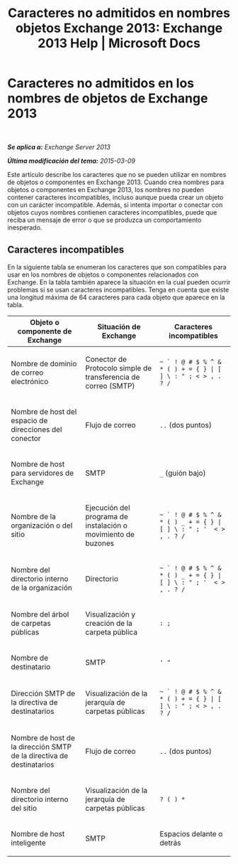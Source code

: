 ﻿---
title: 'Caracteres no admitidos en nombres objetos Exchange 2013: Exchange 2013 Help | Microsoft Docs'
TOCTitle: Caracteres no admitidos en los nombres de objetos de Exchange 2013
ms:assetid: 76fa4e23-f0f6-473b-9227-70ded907578f
ms:mtpsurl: https://technet.microsoft.com/es-es/library/Dn169553(v=EXCHG.150)
ms:contentKeyID: 54652442
ms.date: 04/23/2018
mtps_version: v=EXCHG.150
ms.translationtype: HT
---

# Caracteres no admitidos en los nombres de objetos de Exchange 2013

 

_**Se aplica a:** Exchange Server 2013_

_**Última modificación del tema:** 2015-03-09_

Este artículo describe los caracteres que no se pueden utilizar en nombres de objetos o componentes en Exchange 2013. Cuando crea nombres para objetos o componentes en Exchange 2013, los nombres no pueden contener caracteres incompatibles, incluso aunque pueda crear un objeto con un carácter incompatible. Además, si intenta importar o conectar con objetos cuyos nombres contienen caracteres incompatibles, puede que reciba un mensaje de error o que se produzca un comportamiento inesperado.

## Caracteres incompatibles

En la siguiente tabla se enumeran los caracteres que son compatibles para usar en los nombres de objetos o componentes relacionados con Exchange. En la tabla también aparece la situación en la cual pueden ocurrir problemas si se usan caracteres incompatibles. Tenga en cuenta que existe una longitud máxima de 64 caracteres para cada objeto que aparece en la tabla.


<table>
<colgroup>
<col style="width: 33%" />
<col style="width: 33%" />
<col style="width: 33%" />
</colgroup>
<thead>
<tr class="header">
<th>Objeto o componente de Exchange</th>
<th>Situación de Exchange</th>
<th>Caracteres incompatibles</th>
</tr>
</thead>
<tbody>
<tr class="odd">
<td><p>Nombre de dominio de correo electrónico</p></td>
<td><p>Conector de Protocolo simple de transferencia de correo (SMTP)</p></td>
<td><p><code>~ ` ! @ # $ % ^ &amp; * ( ) + = { } | [ ] \ : &quot; ; &lt; &gt; , . ? /</code></p></td>
</tr>
<tr class="even">
<td><p>Nombre de host del espacio de direcciones del conector</p></td>
<td><p>Flujo de correo</p></td>
<td><p><code>..</code> (dos puntos)</p></td>
</tr>
<tr class="odd">
<td><p>Nombre de host para servidores de Exchange</p></td>
<td><p>SMTP</p></td>
<td><p><code>_</code> (guión bajo)</p></td>
</tr>
<tr class="even">
<td><p>Nombre de la organización o del sitio</p></td>
<td><p>Ejecución del programa de instalación o movimiento de buzones</p></td>
<td><p><code>~ ` ! @ # $ % ^ &amp; * ( ) _ + = { } | [ ] \ : &quot; ; '  &lt; &gt; , . ? /</code></p></td>
</tr>
<tr class="odd">
<td><p>Nombre del directorio interno de la organización</p></td>
<td><p>Directorio</p></td>
<td><p><code>~ ` ! @ # $ % ^ &amp; * ( ) _ + = { } | [ ] \ : &quot; ; '  &lt; &gt; , . ? /</code></p></td>
</tr>
<tr class="even">
<td><p>Nombre del árbol de carpetas públicas</p></td>
<td><p>Visualización y creación de la carpeta pública</p></td>
<td><p><code>: ;</code></p></td>
</tr>
<tr class="odd">
<td><p>Nombre de destinatario</p></td>
<td><p>SMTP</p></td>
<td><p><code>' &quot;</code></p></td>
</tr>
<tr class="even">
<td><p>Dirección SMTP de la directiva de destinatarios</p></td>
<td><p>Visualización de la jerarquía de carpetas públicas</p></td>
<td><p><code>~ ` ! @ # $ % ^ &amp; * ( ) + = { } | [ ] \ : &quot; ; &lt; &gt; , . ? /</code></p></td>
</tr>
<tr class="odd">
<td><p>Nombre de host de la dirección SMTP de la directiva de destinatarios</p></td>
<td><p>Flujo de correo</p></td>
<td><p><code>..</code> (dos puntos)</p></td>
</tr>
<tr class="even">
<td><p>Nombre del directorio interno del sitio</p></td>
<td><p>Visualización de la jerarquía de carpetas públicas</p></td>
<td><p><code>? ( ) *</code></p></td>
</tr>
<tr class="odd">
<td><p>Nombre de host inteligente</p></td>
<td><p>SMTP</p></td>
<td><p>Espacios delante o detrás</p></td>
</tr>
</tbody>
</table>

